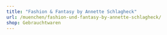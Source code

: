 ```yaml
---
title: "Fashion & Fantasy by Annette Schlagheck"
url: /muenchen/fashion-und-fantasy-by-annette-schlagheck/
shop: Gebrauchtwaren
---
```

